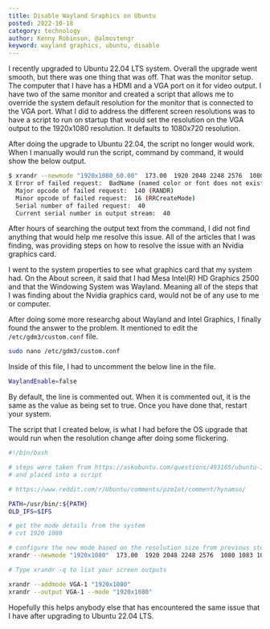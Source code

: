```yaml
---
title: Disable Wayland Graphics on Ubuntu
posted: 2022-10-18
category: technology
author: Kenny Robinson, @almostengr
keyword: wayland graphics, ubuntu, disable
---
```


I recently upgraded to Ubuntu 22.04 LTS system. Overall the upgrade went smooth, but there was one thing 
that was off. That was the monitor setup. The computer that I have has a HDMI and a VGA port on it 
for video output.
I have two of the same monitor and created a script that allows me to override the system default 
resolution for the monitor that is connected to the VGA port.
What I did to address the different screen resolutions was to have a script to run on startup that would 
set the resolution on the VGA output to the 1920x1080 resolution. It defaults to 1080x720 resolution.

After doing the upgrade to Ubuntu 22.04, the script no longer would work. When I manually would run 
the script, command by command, it would show the below output.

```bash
$ xrandr --newmode "1920x1080_60.00"  173.00  1920 2048 2248 2576  1080 1083 1088 1120 -hsync +vsync
X Error of failed request:  BadName (named color or font does not exist)
  Major opcode of failed request:  140 (RANDR)
  Minor opcode of failed request:  16 (RRCreateMode)
  Serial number of failed request:  40
  Current serial number in output stream:  40
```

After hours of searching the output text from the command, I did not find anything that would 
help me resolve this issue. All of the articles that I was finding, was providing steps on how to 
resolve the issue with an Nvidia graphics card.

I went to the system properties to see what graphics card that my system had. On the About screen, 
it said that I had Mesa Intel(R) HD Graphics 2500 and that the Windowing System was Wayland.
Meaning all of the steps that I was finding about the Nvidia graphics card, would not be of any 
use to me or computer.

After doing some more researchg about Wayland and Intel Graphics, I finally found the answer to the 
problem. It mentioned to edit the ```/etc/gdm3/custom.conf``` file.

```bash
sudo nano /etc/gdm3/custom.conf
```

Inside of this file, I had to uncomment the below line in the file. 

```bash
WaylandEnable=false
```

By default, the line is commented out. When it is commented out, it is the same as the value 
as being set to true. Once you have done that, restart your system.

The script that I created below, is what I had before the OS upgrade that would run when the 
resolution change after doing some flickering.

```bash
#!/bin/bash

# steps were taken from https://askubuntu.com/questions/493165/ubuntu-14-04-unknown-display-nvidia-graphics
# and placed into a script

# https://www.reddit.com/r/Ubuntu/comments/pzm1et/comment/hynamso/

PATH=/usr/bin/:${PATH}
OLD_IFS=$IFS

# get the mode details from the system
# cvt 1920 1080

# configure the new mode based on the resolution size from previous step
xrandr --newmode "1920x1080"  173.00  1920 2048 2248 2576  1080 1083 1088 1120 -hsync +vsync

# Type xrandr -q to list your screen outputs

xrandr --addmode VGA-1 "1920x1080"
xrandr --output VGA-1 --mode "1920x1080"
```

Hopefully this helps anybody else that has encountered the same issue that I have after upgrading 
to Ubuntu 22.04 LTS.
